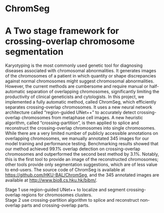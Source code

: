 # ChromSeg
# A Two stage framework for crossing-overlap chromosome segmentation  
Karyotyping is the most commonly used genetic tool for diagnosing diseases associated with chromosomal abnormalities. It generates images of the chromosomes of a patient in which quantity or shape discrepancies against normal chromosomes might suggest chromosomal abnormalities. However, the current methods are cumbersome and require manual or half-automatic separation of overlapping chromosomes, significantly limiting the productivity of clinical geneticists and cytologists. In this project, we implemented a fully automatic method, called ChromSeg, which efficiently separates crossing-overlap chromosomes. It uses a new neural network architecture called “region-guided UNet++” to accurately detect crossing-overlap chromosomes from metaphase cell images. A new heuristic algorithm, called “crossing-partition”, is then applied to splice and reconstruct the crossing-overlap chromosomes into single chromosomes. While there are a very limited number of publicly accessible annotations on overlapping chromosomes, we manually annotated 345 images for our model training and performance testing. Benchmarking results showed that our method achieved 99.1\% overlap detection on crossing-overlap chromosomes and outperformed the second best method by 3.1\%. Notably, this is the first tool to provide an image of the reconstructed chromosomes; other tools provide only segmentation suggestions, which are of less value to end-users. The source code of ChromSeg is available at https://github.com/HKU-BAL/ChromSeg, and the 345 annotated images are available at http://www.bio8.cs.hku.hk/bibm/.  
  
  
Stage 1 use region-guided UNet++ to localize and segment crossing-overlap regions for chromosomes clusters.  
Stage 2 use crossing-partition algorithm to splice and reconstruct non-overlap parts and crossing-overlap parts.

